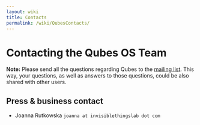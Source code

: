 ```yaml
---
layout: wiki
title: Contacts
permalink: /wiki/QubesContacts/
---
```


Contacting the Qubes OS Team
============================

**Note:** Please send all the questions regarding Qubes to the [mailing list](/wiki/QubesLists). This way, your questions, as well as answers to those questions, could be also shared with other users.

Press & business contact
------------------------

-   Joanna Rutkowska `joanna at invisiblethingslab dot com`

